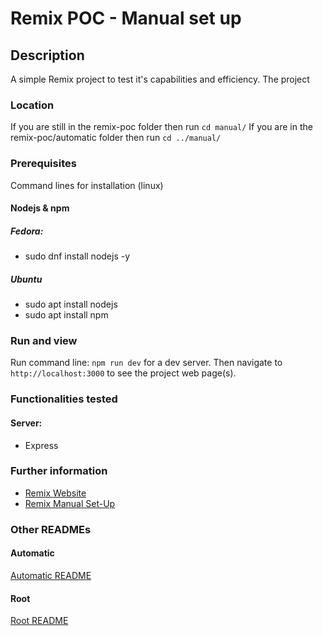 # Remix POC - Manual set up

## Description
A simple Remix project to test it's capabilities and efficiency.
The project

### Location
If you are still in the remix-poc folder then run `cd manual/`
If you are in the remix-poc/automatic folder then run `cd ../manual/`

### Prerequisites
Command lines for installation (linux)

#### Nodejs & npm
##### Fedora:
- sudo dnf install nodejs -y
##### Ubuntu
- sudo apt install nodejs
- sudo apt install npm

### Run and view
Run command line: `npm run dev` for a dev server.
Then navigate to `http://localhost:3000` to see the project web page(s).

### Functionalities tested
#### Server:
- Express

### Further information
- [Remix Website](https://remix.run/)
- [Remix Manual Set-Up](https://remix.run/docs/en/main/start/quickstart)

### Other READMEs
#### Automatic
[Automatic README](../automatic/README.md)
#### Root
[Root README](../README.md)
